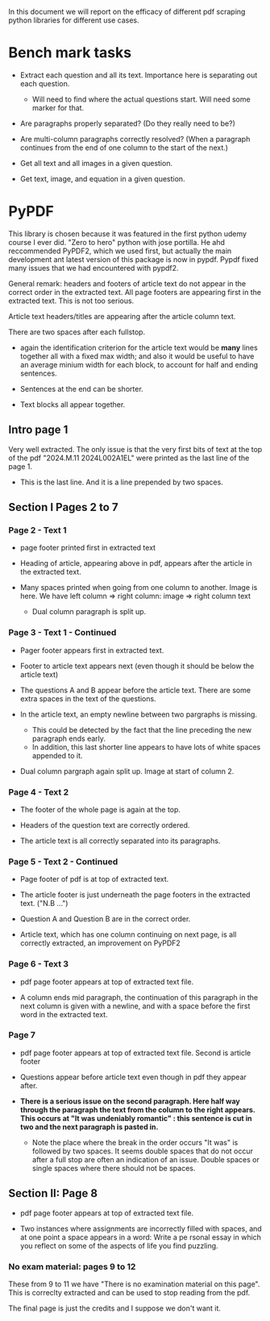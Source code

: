 In this document we will report on the efficacy of different pdf scraping python libraries
for different use cases.

# Bench mark tasks

- Extract each question and all its text. Importance here is separating out each question.
  - Will need to find where the actual questions start. Will need some marker for that.

- Are paragraphs properly separated? (Do they really need to be?)

- Are multi-column paragraphs correctly resolved? (When a paragraph continues from the end of one
  column to the start of the next.)

- Get all text and all images in a given question.

- Get text, image, and equation in a given question.



# PyPDF

This library is chosen because it was featured in the first python udemy course I ever did. "Zero to hero" python
with jose portilla. He ahd reccommended PyPDF2, which we used first, but actually the main development ant latest
version of this package is now in pypdf. Pypdf fixed many issues that we had encountered with pypdf2.

General remark: headers and footers of article text do not appear in the correct
order in the extracted text. All page footers are appearing first in the extracted
text. This is not too serious.

Article text headers/titles are appearing after the article column text.

There are two spaces after each fullstop.

- again the identification criterion for the article text would be **many** lines together all with a fixed max width;
  and also it would be useful to have an average minium width for each block, to account for half and ending sentences.

- Sentences at the end can be shorter.
- Text blocks all appear together.

## Intro page 1

Very well extracted. The only issue is that the very first bits of text at the top
of the pdf "2024.M.11                      2024L002A1EL" were printed as the last
line of the page 1.

- This is the last line. And it is a line prepended by two spaces.

## Section I Pages 2 to 7

### Page 2 - Text 1

- page footer printed first in extracted text

- Heading of article, appearing above in pdf, appears after the article in the extracted text.

- Many spaces printed when going from one column to another. Image is here. We have left column => right column: image => right column text
  - Dual column paragraph is split up.


### Page 3 - Text 1 - Continued

- Pager footer appears first in extracted text.

- Footer to article text appears next (even though it should be below the article text)

- The questions A and B appear before the article text. There are some extra spaces in the text of the questions.

- In the article text, an empty newline between two pargraphs is missing.
  - This could be detected by the fact that the line preceding the new paragraph ends early.
  - In addition, this last shorter line appears to have lots of white spaces appended to it.

- Dual column pargraph again split up. Image at start of column 2.

### Page 4 - Text 2

- The footer of the whole page is again at the top.

- Headers of the question text are correctly ordered.

- The article text is all correctly separated into its paragraphs. 




### Page 5 - Text 2 - Continued

- Page footer of pdf is at top of extracted text.

- The article footer is just underneath the page footers in the extracted text. ("N.B ...")

- Question A and Question B are in the correct order.

- Article text, which has one column continuing on next page, is all correctly extracted, an improvement on PyPDF2


### Page 6 - Text 3

- pdf page footer appears at top of extracted text file.

- A column ends mid paragraph, the continuation of this paragraph in the next column is given with
  a newline, and with a space before the first word in the extracted text. 

### Page 7

- pdf page footer appears at top of extracted text file. Second is article footer

- Questions appear before article text even though in pdf they appear after.

- **There is a serious issue on the second paragraph. Here half way through the paragraph the text from the column to the right appears. This occurs at "It was 
undeniably romantic" : this sentence is cut in two and the next paragraph is pasted in.**
  - Note the place where the break in the order occurs "It was" is followed by two
    spaces. It seems double spaces that do not occur after a full stop are often an indication of an issue. Double spaces or single spaces where there should not be spaces. 


## Section II: Page 8 

- pdf page footer appears at top of extracted text file. 

- Two instances where assignments are incorrectly filled with spaces, and at one point a space appears in a word:
          Write a pe rsonal essay in which you reflect on some of the aspects of life you find puzzling. 
  

### No exam material: pages 9 to 12

These from 9 to 11 we have "There is no examination material on this page". This is correclty 
extracted and can be used to stop reading from the pdf.

The final page is just the credits and I suppose we don't want it.
